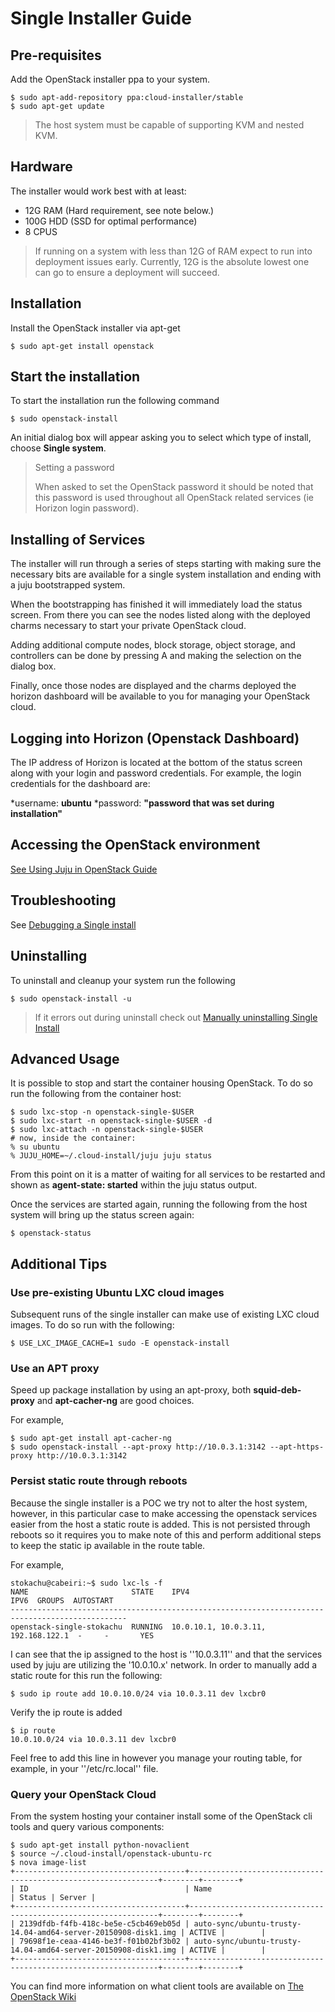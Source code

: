 
# Single Installer Guide

## Pre-requisites

Add the OpenStack installer ppa to your system.

```
$ sudo apt-add-repository ppa:cloud-installer/stable
$ sudo apt-get update
```

> The host system must be capable of supporting KVM and nested KVM.

## Hardware

The installer would work best with at least:

 * 12G RAM (Hard requirement, see note below.)
 * 100G HDD (SSD for optimal performance)
 * 8 CPUS

> If running on a system with less than 12G of RAM expect to run into deployment issues early. Currently, 12G is the absolute lowest one can go to ensure a deployment will succeed.

## Installation

Install the OpenStack installer via apt-get

```
$ sudo apt-get install openstack
```

## Start the installation

To start the installation run the following command

```
$ sudo openstack-install
```

An initial dialog box will appear asking you to select which type of install,
choose **Single system**.

> Setting a password
>
> When asked to set the OpenStack password it should be noted that this password
> is used throughout all OpenStack related services (ie Horizon login password).

## Installing of Services

The installer will run through a series of steps starting with making sure the
necessary bits are available for a single system installation and ending with a
juju bootstrapped system.

When the bootstrapping has finished it will immediately load the status screen.
From there you can see the nodes listed along with the deployed charms necessary
to start your private OpenStack cloud.

Adding additional compute nodes, block storage, object storage, and controllers
can be done by pressing A and making the selection on the dialog box.

Finally, once those nodes are displayed and the charms deployed the horizon
dashboard will be available to you for managing your OpenStack cloud.

## Logging into Horizon (Openstack Dashboard)

The IP address of Horizon is located at the bottom of the status screen along
with your login and password credentials. For example, the login credentials for
the dashboard are:

*username: **ubuntu**
*password: **"password that was set during installation"**

## Accessing the OpenStack environment

[See Using Juju in OpenStack Guide](https://wiki.ubuntu.com/OpenStack/Installer/using-juju)

## Troubleshooting

See [Debugging a Single install](debugging:single-install)

## Uninstalling

To uninstall and cleanup your system run the following

```
$ sudo openstack-install -u
```

> If it errors out during uninstall check out [Manually uninstalling Single Install](https://wiki.ubuntu.com/OpenStack/Installer/debugging)

## Advanced Usage

It is possible to stop and start the container housing OpenStack. To do so run
the following from the container host:

```
$ sudo lxc-stop -n openstack-single-$USER
$ sudo lxc-start -n openstack-single-$USER -d
$ sudo lxc-attach -n openstack-single-$USER
# now, inside the container:
% su ubuntu
% JUJU_HOME=~/.cloud-install/juju juju status
```

From this point on it is a matter of waiting for all services to be restarted
and shown as **agent-state: started** within the juju status output.

Once the services are started again, running the following from the host system
will bring up the status screen again:

```
$ openstack-status
```

## Additional Tips

### Use pre-existing Ubuntu LXC cloud images

Subsequent runs of the single installer can make use of existing LXC cloud images. To do so run with the following:

```
$ USE_LXC_IMAGE_CACHE=1 sudo -E openstack-install
```

### Use an APT proxy

Speed up package installation by using an apt-proxy, both **squid-deb-proxy** and **apt-cacher-ng** are good choices.

For example,

```
$ sudo apt-get install apt-cacher-ng
$ sudo openstack-install --apt-proxy http://10.0.3.1:3142 --apt-https-proxy http://10.0.3.1:3142
```

### Persist static route through reboots

Because the single installer is a POC we try not to alter the host system, however, in this particular case to make accessing
the openstack services easier from the host a static route is added. This is not persisted through reboots so it requires you to make note of this and perform additional steps to keep the static ip available in the route table.

For example,

```
stokachu@cabeiri:~$ sudo lxc-ls -f
NAME                       STATE    IPV4                                 IPV6  GROUPS  AUTOSTART  
------------------------------------------------------------------------------------------------
openstack-single-stokachu  RUNNING  10.0.10.1, 10.0.3.11, 192.168.122.1  -     -       YES        
```

I can see that the ip assigned to the host is ''10.0.3.11'' and that the services used by juju are utilizing the '10.0.10.x' network. In order to manually add a static route for this run the following:

```
$ sudo ip route add 10.0.10.0/24 via 10.0.3.11 dev lxcbr0
```

Verify the ip route is added

```
$ ip route
10.0.10.0/24 via 10.0.3.11 dev lxcbr0
```
Feel free to add this line in however you manage your routing table, for example, in your ''/etc/rc.local'' file.

### Query your OpenStack Cloud

From the system hosting your container install some of the OpenStack cli tools and query various components:

```
$ sudo apt-get install python-novaclient
$ source ~/.cloud-install/openstack-ubuntu-rc
$ nova image-list
+--------------------------------------+---------------------------------------------------------------+--------+--------+
| ID                                   | Name                                                          | Status | Server |
+--------------------------------------+---------------------------------------------------------------+--------+--------+
| 2139dfdb-f4fb-418c-be5e-c5cb469eb05d | auto-sync/ubuntu-trusty-14.04-amd64-server-20150908-disk1.img | ACTIVE |        |
| 79698f1e-ceaa-4146-be3f-f01b02bf3b02 | auto-sync/ubuntu-trusty-14.04-amd64-server-20150908-disk1.img | ACTIVE |        |
+--------------------------------------+---------------------------------------------------------------+--------+--------+
```

You can find more information on what client tools are available on [The OpenStack Wiki](http://docs.openstack.org/user-guide/common/cli_install_openstack_command_line_clients.html)
